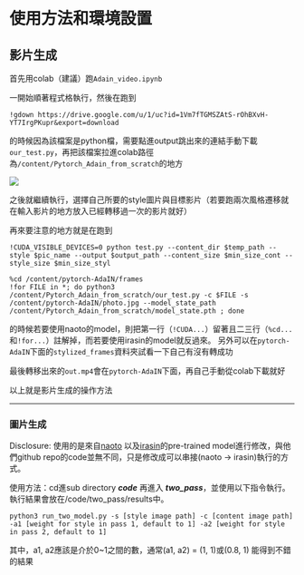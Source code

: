 # 使用方法和環境設置

## 影片生成

首先用colab（建議）跑``Adain_video.ipynb``

一開始順著程式格執行，然後在跑到
```
!gdown https://drive.google.com/u/1/uc?id=1Vm7fTGMSZAtS-rOhBXvH-YT7IrgPKupr&export=download
```
的時候因為該檔案是python檔，需要點進output跳出來的連結手動下載`our_test.py`，再把該檔案拉進colab路徑為`/content/Pytorch_Adain_from_scratch`的地方


![](https://i.imgur.com/Mj0e5Me.png)

之後就繼續執行，選擇自己所要的style圖片與目標影片（若要跑兩次風格遷移就在輸入影片的地方放入已經轉移過一次的影片就好）

再來要注意的地方就是在跑到
```
!CUDA_VISIBLE_DEVICES=0 python test.py --content_dir $temp_path --style $pic_name --output $output_path --content_size $min_size_cont --style_size $min_size_styl

%cd /content/pytorch-AdaIN/frames
!for FILE in *; do python3 /content/Pytorch_Adain_from_scratch/our_test.py -c $FILE -s /content/pytorch-AdaIN/photo.jpg --model_state_path /content/Pytorch_Adain_from_scratch/model_state.pth ; done
```
的時候若要使用naoto的model，則把第一行（`!CUDA...`）留著且二三行（`%cd...`和`!for...`）註解掉，而若要使用irasin的model就反過來。
另外可以在`pytorch-AdaIN`下面的`stylized_frames`資料夾試看一下自己有沒有轉成功

最後轉移出來的`out.mp4`會在`pytorch-AdaIN`下面，再自己手動從colab下載就好

以上就是影片生成的操作方法

---

### 圖片生成

Disclosure: 使用的是來自[naoto](https://github.com/naoto0804/pytorch-AdaIN) 以及[irasin](https://github.com/irasin/Pytorch_AdaIN/)的pre-trained model進行修改，與他們github repo的code並無不同，只是修改成可以串接(naoto -> irasin)執行的方式。

使用方法：cd進sub directory ***code*** 再進入 ***two_pass***，並使用以下指令執行。執行結果會放在/code/two_pass/results中。

```shell
python3 run_two_model.py -s [style image path] -c [content image path] -a1 [weight for style in pass 1, default to 1] -a2 [weight for style in pass 2, default to 1]
```

其中，a1, a2應該是介於0~1之間的數，通常(a1, a2) = (1, 1)或(0.8, 1) 能得到不錯的結果

